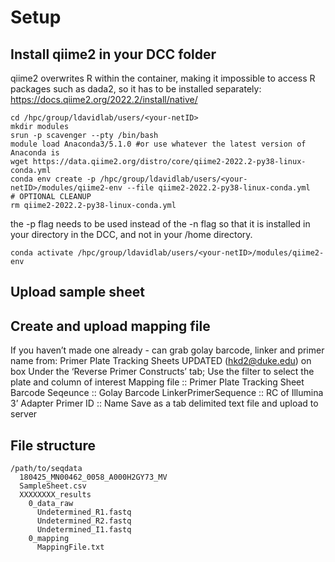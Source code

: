 
# Setup
## Install qiime2 in your DCC folder
qiime2 overwrites R within the container, making it impossible to access R packages such as dada2, so it has to be installed separately: https://docs.qiime2.org/2022.2/install/native/
```{bash}
cd /hpc/group/ldavidlab/users/<your-netID>
mkdir modules
srun -p scavenger --pty /bin/bash
module load Anaconda3/5.1.0 #or use whatever the latest version of Anaconda is
wget https://data.qiime2.org/distro/core/qiime2-2022.2-py38-linux-conda.yml
conda env create -p /hpc/group/ldavidlab/users/<your-netID>/modules/qiime2-env --file qiime2-2022.2-py38-linux-conda.yml
# OPTIONAL CLEANUP
rm qiime2-2022.2-py38-linux-conda.yml
```

the -p flag needs to be used instead of the -n flag so that it is installed in your directory in the DCC, and not in your /home directory.
```{bash}
conda activate /hpc/group/ldavidlab/users/<your-netID>/modules/qiime2-env
```

## Upload sample sheet

## Create and upload mapping file
If you haven’t made one already - can grab golay barcode, linker and primer name from:
Primer Plate Tracking Sheets UPDATED (hkd2@duke.edu) on box
Under the ‘Reverse Primer Constructs’ tab; Use the filter to select the plate and column of
interest
Mapping file :: Primer Plate Tracking Sheet
Barcode Seqeunce :: Golay Barcode
LinkerPrimerSequence :: RC of Illumina 3’ Adapter
Primer ID :: Name
Save as a tab delimited text file and upload to server

## File structure
```
/path/to/seqdata
  180425_MN00462_0058_A000H2GY73_MV
  SampleSheet.csv
  XXXXXXXX_results
    0_data_raw
      Undetermined_R1.fastq
      Undetermined_R2.fastq
      Undetermined_I1.fastq
    0_mapping
      MappingFile.txt
```
